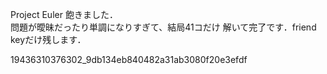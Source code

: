 Project Euler 飽きました．  
問題が曖昧だったり単調になりすぎて、結局41コだけ
解いて完了です．friend keyだけ残します．

19436310376302_9db134eb840482a31ab3080f20e3efdf
